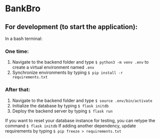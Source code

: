 # BankBro

## For development (to start the application):
In a bash terminal:

### One time:
1. Navigate to the backend folder and type ```$ python3 -m venv .env``` to create a virtual environment named ```.env```
2. Synchronize environments by typing ```$ pip install -r requirements.txt```

### After that:
1. Navigate to the backend folder and type ```$ source .env/bin/activate```
2. Initialize the database by typing ```$ flask initdb```
3. Deploy the backend server by typing ```$ flask run```

If you want to reset your database instance for testing, you can retype the command ```$ flask initdb```
If adding another dependency, update requirements by typing ```$ pip freeze > requirements.txt```